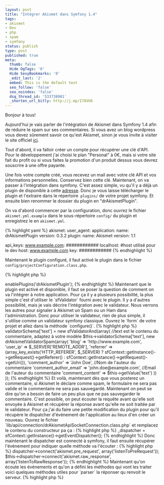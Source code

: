 ```yaml
---
layout: post
title: "Intégrer Akismet dans Symfony 1.4"
tags:
- akismet
- Dev
- php
- spam
- symfony
status: publish
type: post
published: true
meta:
  thumb: false
  Hide OgTags: '0'
  Hide SexyBookmarks: '0'
  _edit_last: '2'
  embed: This is the default text
  seo_follow: 'false'
  seo_noindex: 'false'
  dsq_thread_id: '533738901'
  _shorten_url_bitly: http://j.mp/I78VU6
---
```

Bonjour à tous!

Aujourd'hui je vais parler de l'intégration de Akismet dans Symfony 1.4 afin de réduire le spam sur ses commentaires. Si vous avez un blog wordpress vous devez sûrement savoir ce qu'est Akismet, sinon je vous invite à visiter le site officiel [ici](http://akismet.com/).

Tout d'abord, il va falloir créer un compte pour récupérer une clé d'API. Pour le développement j'ai choisi le plan "Personal" à 0€, mais si votre site fait du profit ou si vous faites la promotion d'un produit dessus vous devrez souscrire à une offre payante.

Une fois votre compte créé, vous recevez un mail avec votre clé API et vos informations personnelles. Conservez bien cette clé. Maintenant, on va passer à l'intégration dans symfony. C'est assez simple, vu qu'il y a déjà un plugin de disponible à cette [adresse](http://plugins.symfony-project.org/get/drAkismetPlugin/drAkismetPlugin-0.3.3.tgz). Donc je vous laisse télécharger le plugin et l'extraire dans le répertoire` plugins/` de votre projet symfony. Et ensuite bien renommer le dossier du plugin en "drAkismetPlugin".

On va d'abord commencer par la configuration, donc ouvrez le fichier `akismet.yml.example` dans le sous-répertoire `config/` du plugin et enregistrez le en `akismet.yml`.

{% highlight yaml %}
akismet:
  user_agent:
    application:
      name: drAkismetPlugin
      version: 0.3.2
    plugin:
      name: Akismet
      version: 1.1

  api_keys:
    www.example.com: ############
    localhost: #host utilisé pour le dev
      host: www.example.com
      key: ############
{% endhighlight %}

Maintenant le plugin configuré, il faut activé le plugin dans le fichier `config/projectConfiguration.class.php`.

{% highlight php %}
<?php

$this->enablePlugins('drAkismetPlugin');
{% endhighlight %}

Maintenant que le plugin est activé et disponible, il faut se poser la question de comment on va l'intégrer à notre application. Pour ça il y a plusieurs possibilité, la plus simple c'est d'utiliser le `sfValidator` fourni avec le plugin. Il y a d'autres possibilité, mais je vais décrire l'intégration avec le validateur. Nous verrons les autres pour signaler à Akismet un Spam ou un Ham dans l'administration.

Donc pour utiliser le validateur, rien de plus simple, il s'utilise comme un validateur symfony classique. Ouvrez le `form` de votre projet et allez dans la méthode `configure()`.

{% highlight php %}
<?php

$this->validatorSchema['text'] = new sfValidatorAnd(array( //text est le contenu du commentaire, adaptez à votre modèle
  $this->validatorSchema['text'],
  new drAkismetValidatorSpam(array(
    'blog' => 'http://www.example.com',
    'user_ip' => $_SERVER['REMOTE_ADDR'],
    'referrer' => (array_key_exists('HTTP_REFERER', $_SERVER) ? sfContext::getInstance()->getRequest()->getReferer() : sfContext::getInstance()->getRequest()->getUri()),
    'comment_author' => 'John Doe', //Nom de l'auteur du commentaire
    'comment_author_email' => 'john.doe@example.com', //Email de l'auteur du commentaire
    'comment_content' => $this->getValue('text')
  ))
));
{% endhighlight %}

Et voilà, maintenant dès que vous posterez un commentaire, si Akismet le déclare comme spam, le formulaire ne sera pas valide et le commentaire ne sera pas sauvegardé.

Maintenant on peut se dire qu'on a besoin de faire un peu plus que ne pas sauvegarder le commentaire. C'est possible, on peut écouter la requête avant qu'elle soit envoyée à Akismet et récupérer la réponse avant qu'elle ne soit traitée par le validateur. Pour ça j'ai du faire une petite modification du plugin pour qu'il récupère le dispatcher d'événement de l'application au lieux d'en créer un nouveau. Ouvrez le fichier `lib/api/connection/drAkismetApiSocketConnection.class.php` et remplacez le contenu du constructeur pa ça :

{% highlight php %}
<?php
$this->_dispatcher = sfContext::getInstance()->getEventDispatcher();
{% endhighlight %}

Donc maintenant le dispatcher est connecté à symfony, il faut ensuite récupérer l'événement pour indiquer quelle méthode va l'écouter :

{% highlight php %}
<?php
$this->dispatcher->connect('akismet.pre_request', array('listenToPreRequest'));
$this->dispatcher->connect('akismet.raw_response', array('listenToRawResponse'));
{% endhighlight %}

Maintenant qu'on écoute les événements et qu'on a défini les méthodes qui vont les traiter voici quelques méthodes utiles pour `parser` la réponser qu renvoit le serveur.

{% highlight php %}
<?php
public static function listenToRawResponse(sfEvent $event)
{
  $rawResponse = new drAkismetApiResponse($event['response']);
}
{% endhighlight %}

Voilà voilà, à votre tour d'intégrer Akismet à votre projet Symfony. Si vous avez des retours, n'hésitez pas à utiliser les commentaires.
